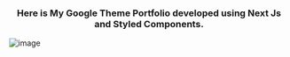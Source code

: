 <h3 align="center">Here is My Google Theme Portfolio developed using Next Js and Styled Components.</h3>

![image](https://user-images.githubusercontent.com/93786534/180215383-d711e719-991b-463f-a312-3b9130b221b7.png)

